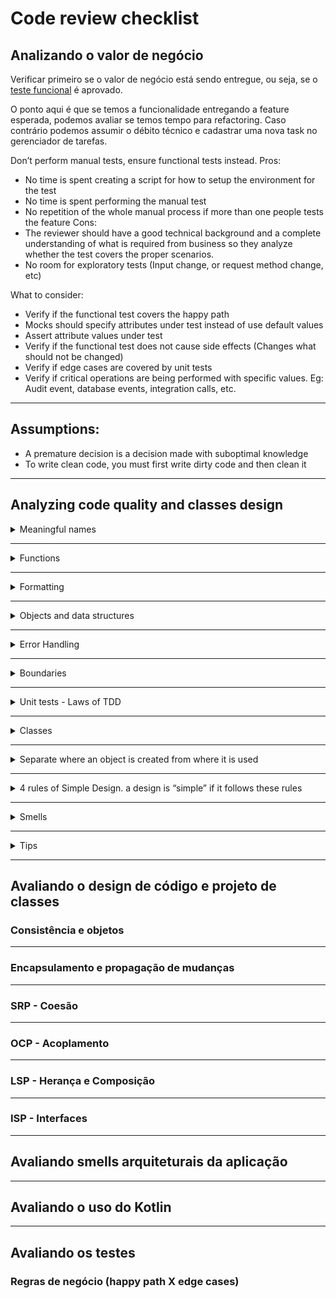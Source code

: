 # Code review checklist

## Analizando o valor de negócio
Verificar primeiro se o valor de negócio está sendo entregue, ou seja, se o [teste funcional](http://softwaretestingfundamentals.com/functional-testing/) é aprovado.

O ponto aqui é que se temos a funcionalidade entregando a feature esperada, podemos avaliar se temos tempo para refactoring. Caso contrário podemos assumir o débito técnico e cadastrar uma nova task no gerenciador de tarefas.

Don’t perform manual tests, ensure functional tests instead.
Pros:
* No time is spent creating a script for how to setup the environment for the test
* No time is spent performing the manual test
* No repetition of the whole manual process if more than one people tests the feature
Cons:
* The reviewer should have a good technical background and a complete understanding of what is required from business so they analyze whether the test covers the proper scenarios.
* No room for exploratory tests (Input change, or request method change, etc)

What to consider:
* Verify if the functional test covers the happy path
* Mocks should specify attributes under test instead of use default values
* Assert attribute values under test
* Verify if the functional test does not cause side effects (Changes what should not be changed)
* Verify if edge cases are covered by unit tests
* Verify if critical operations are being performed with specific values. Eg: Audit event, database events, integration calls, etc.

---

## Assumptions:
- A premature decision is a decision made with suboptimal knowledge
- To write clean code, you must first write dirty code and then clean it

---

## Analyzing code quality and classes design
<details>
  <summary>Meaningful names</summary>
  
  - [ ] Os nomes escolhidos para variáveis, métodos, classes, etc; expressam realmente seu significado?
    - Exemplos de nomes de variáveis: `elapsedTimeInDays`, `daysSinceCreation`, `daysSinceModification`, `fileAgeInDays`;
  - [ ] Não faça append do tipo da variável ao seu nome. Ex: `shoppingCartItemsList`;
  - [ ] Consistência ao escolher nomes que tem conceitos similares;
  - [ ] Consistência ao, escolher nomes que tem conceitos similares
  - [ ] O tamanho do nome da variável deve corresponder ao seu escopo. Nome curto -> Escopo curto;
  - [ ] Consistência ao, escolher nomes que tem conceitos similares
  - [ ] Existem valores mágicos pelo código? Extraia constantes para tais situações;
  - [ ] Utilize nomes pronunciáveis e que sejam possíveis de serem procurados. Nada de `xbhqService`;
  - [ ] Utilize unencoded interfaces. `IShapeFactory` -> `ShapeFactory`, e então nas classes concrertas: `ShapeFactoryImp`;
  - [ ] Classes devem ser nomeadas com substantivos ou frases. Ex: `Customer`, `WikiPage`, `Account`, `AddressParser`. Evite nomes como `Manager`, `Processor`, or `Info`. O nome de uma classe não deve ser um verbo.
  - [ ] Para `constructor overload` use um `factory method`;
  - [ ] Métodos devem ser nomeados como verbos;
  - [ ] Escolha uma palavra por conceito. Não misture `fetch`, `get`, `retrieve`; ou `add`, `create`, `increase`;
  - [ ] Faça uso dos termos da computação, nomes de algorítmos, nomes de patterns, etc. São pessoas familiarizadas com desenvolvimento de software que lerão o código. Não se preocupe :);
  - [ ] Adicione contexto ao escolher nomes. A variável `state` não provê contexto algum quando recebida sozinha como parâmetro, mas se o noem dela é `addrState`e conseguimos deduzir que ela é parte de um endereço.
</details>

---

<details>
  <summary>Functions</summary>
  
  - [ ] Should be small
  - [ ] Should have one level of abstraction only so readers may tell whether a particular expression is an essential concept or a detail.
  - [ ] `If` statements should always be positive
  - [ ] Reading Code from Top to Bottom: The Stepdown Rule
  - [ ] We want the code to read like a top-down narrative. We want every function to be followed by those at the next level of abstraction so that we can read the program, descending one level of abstraction at a time as we read down the list of functions.
  - [ ] To say this differently, we want to be able to read the program as though it were a set of TO paragraphs, each of which is describing the current level of abstraction and referencing subsequent TO paragraphs at the next level down.
  - [ ] To include the setups and teardowns, we include setups, then we include the test page content, and then we include the teardowns.
  - [ ] To include the setups, we include the suite setup if this is a suite, then we include the regular setup.
  - [ ] To include the suite setup, we search the parent hierarchy for the “SuiteSetUp” page and add an include statement with the path of that page.
  - [ ] To search the parent. . .
  - [ ] Number of arguments:
  - [ ] zero (niladic)
  - [ ] one (monadic)
  - [ ] two (dyadic)
  - [ ] Three arguments (triadic) should be avoided where possible
  - [ ] More than three (polyadic) requires very special justification—and then shouldn’t be used anyway.
  - [ ] Don’t use output parameters (parameters that suffer changes within the function they are passed in)
  - [ ] No flag arguments
  - [ ] Functions should have no side effect
  - [ ] Watch out for temporal coupling (When there is a right moment to call a function, otherwise it would not work)
  - [ ] If a function must change the state of something, have it change the state of its own object
  - [ ] We should not have to check the function signature to understand what it does.
  - [ ] Command Query Separation: Functions should either do something or answer something. Not both.
  - [ ] Say we have a function to set a value to an attribute and return true if it succeeds. In our program it would be wrapped in an if condition. However we would not tell whether we’re checking the attribute was previously set then we do something (work as an adjective). Or if we can assign a value successfully (work as a verb). A solution to that is to separate the verification(Query) from the assignment(Command). And wrap the command inside an if statement verifying the Query in our program.
  - [ ] It's better to throw exceptions than returning error codes. By returning error codes we obligate the caller to handle the error immediately. Also it leads to many ‘if’ statements inside the command body.
  - [ ] By using exceptions we can, in our program, wrap the statement with a try catch block and handle error separately.
  - [ ] Extract the content of try catch blocks to functions.
</details>

---

<details>
  <summary>Formatting</summary>

  - [ ] Place closely related concepts.
  - [ ] Use empty lines to separate context
</details>

---

<details>
  <summary>Objects and data structures</summary>

  - [ ] Objects hide their data behind abstractions and expose functions that operate on that data. Whereas DataStructures expose their data and have no meaningful functions.
  - [ ] Procedural code (code using data structures) makes it easy to add new functions without changing the existing data structures. OO code, on the other hand, makes it easy to add new classes without changing existing functions. Procedural code makes it hard to add new data structures because all the functions must change. OO code makes it hard to add new functions because all the classes must change.
  - [ ] (See how to solve)Law of Demeter: a module should not know about the innards of the objects it manipulates. In other words, talk to friends, not to strangers.
  - [ ] Avoid train wracks: final String outputDir = ctxt.getOptions().getScratchDir().getAbsolutePath();
  - [ ] It’s better to split in variables
</details>

---

<details>
  <summary>Error Handling</summary>

  - [ ] Use unchecked exceptions. The main difference between checked and unchecked exception is that the checked exceptions are checked at compile-time while unchecked exceptions are checked at runtime.
  - [ ] Provide context with exceptions so we can track down where it came from
  - [ ] SPECIAL CASE PATTERN [Fowler].
  - [ ] Don’t Return Null, return special case types
</details>

---

<details>
  <summary>Boundaries</summary>

  - [ ] Learning tests: Tests to learn a new package/lib/api
  - [ ] Using code that does not exist yet:
  - [ ] Create an interface to represent that code, then create an implementation adapter to use the actual implementation, and also a fake implementation to use in tests.
  - [ ] See more about seams in [WELC]
</details>

---

<details>
  <summary>Unit tests - Laws of TDD</summary>

  - [ ] First Law You may not write production code until you have written a failing unit test
  - [ ] Second Law You may not write more of a unit test than is sufficient to fail, and not compiling is failing
  - [ ] Third Law You may not write more production code than is sufficient to pass the currently failing test
  - [ ] Single concept per test
  - [ ] Minimize the number of asserts per concept
  - [ ] Tests rules
  - [ ] Fast: Tests should be fast
  - [ ] Independent: Tests should not depend on each other
  - [ ] Repeatable: Tests should be repeatable in any environment
  - [ ] Self-validating: The tests should have a boolean output. Either they pass or fail.
  - [ ] Timely: The tests need to be written in a timely fashion. Unit tests should be written just before the production code that makes them pass. If you write tests after the production code, then you may find the production code to be hard to test
</details>

---

<details>
  <summary>Classes</summary>

  ### Structure
  - [ ] Variables
  - [ ] Static constants
  - [ ] Private static variables
  - [ ] Private instance variables
  - [ ] Private utilities called by a public function right after the public function itself

  ### Encapsulation
  - [ ] Hide as much as possible


  ### Design
  - [ ] Class size (Count responsibilities)
  - [ ] The name of a class should describe what responsibilities it fulfills
  - [ ] If we cannot derive a concise name for a class, then it’s likely too large
  - [ ] Organize your code for change
  - [ ] SRP
  - [ ] We should also be able to write a brief description of the class in about 25 words, without using the words “if,” “and,” “or,” or “but.”
  - [ ] Class or module should have one, and only one, reason to change
  - [ ] Do you want your tools organized into toolboxes with many small drawers each containing well-defined and well-labeled components? Or do you want a few drawers that you just toss everything into?
  - [ ] The goal is to organize it so that a developer knows where to look to find things and need only understand the directly affected complexity at any given time.
  - [ ] Cohesion
  - [ ] Classes should have few instance variables. Each of the methods of a class should manipulate one or more of those variables. In general the more variables a method manipulates the more cohesive that method is to its class. A class in which each variable is used by each method is maximally cohesive.
  - [ ] DIP
  - [ ] Depend on abstractions, not on details

</details>

---

<details>
  <summary>Separate where an object is created from where it is used</summary>

  - [ ] ‘Main’ module defines where it is created. It has the Factory Implementation of an abstraction in the Application module
  - [ ] ‘Application’ module defines where it is used and depends on an abstraction
</details>

---

<details>
  <summary>4 rules of Simple Design. a design is “simple” if it follows these rules</summary>

  - [ ] Runs all the tests
  - [ ] Contains no duplication
  - [ ] Expresses the intent of the programmer
  - [ ] Minimizes the number of classes and methods (lowest priority)
</details>

---

<details>
  <summary>Smells</summary>

  ### Environment
    - [ ] Build requires more than one step (single entry point)
    - [ ] Tests require more than one step
  
  ### Functions
    - [ ] Too many args
    - [ ] Output args
    - [ ] Flag args
</details>

---

<details>
  <summary>Tips</summary>

  ### General
- [ ] Obvious Behavior Is Unimplemented. We should not be surprised by the function for not doing expected operations
- [ ] Incorrect behavior on edge cases. Don’t rely on your intuition. Look for every boundary condition and write a test for it
- [ ] Overridden safeties
- [ ] Duplication. Find and eliminate duplication wherever you can
- [ ] Vertical separation
- [ ] Inconsistency. If you do something a certain way, do all similar things in the same way. This goes back to the principle of least surprise.
- [ ] Structure over Convention
- [ ] Enforce design decisions with structure over convention. Naming conventions are good, but they are inferior to structures that force compliance. For example, switch/cases with nicely named enumerations are inferior to base classes with abstract methods. No one is forced to implement the switch/case statement the same way each time; but the base classes do enforce that concrete classes have all abstract methods implemented.
- [ ] Encapsulate conditionals
- [ ] Don’t Be Arbitrary. Have a reason for the way you structure your code, and make sure that reason is communicated by the structure of the code
### Names
- [ ] Choose Names at the Appropriate Level of Abstraction. Don’t pick names that communicate implementation; choose names the reflect the level of abstraction of the class or function you are working in.
- [ ] Use Long Names for Long Scopes
- [ ] Names Should Describe Side-Effects. Ex: getFormattedValueOrEmpty
### Tests
- [ ] Use a Coverage Tool!
- [ ] Don’t Skip Trivial Tests
- [ ] An Ignored Test Is a Question about an Ambiguity
- [ ] Test Boundary Conditions
- [ ] Exhaustively Test Near Bugs
- [ ] Bugs tend to congregate. When you find a bug in a function, it is wise to do an exhaustive test of that function. You’ll probably find that the bug was not alone
</details>

---

## Avaliando o design de código e projeto de classes

### Consistência e objetos

---

### Encapsulamento e propagação de mudanças

---

### SRP - Coesão

---

### OCP - Acoplamento

---

### LSP - Herança e Composição

---

### ISP - Interfaces

---

## Avaliando smells arquiteturais da aplicação

---

## Avaliando o uso do Kotlin

---

## Avaliando os testes

### Regras de negócio (happy path X edge cases)
